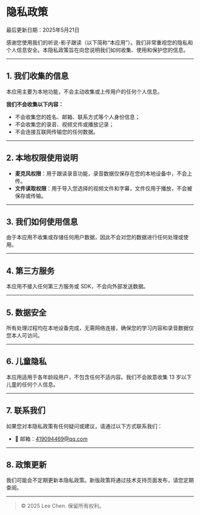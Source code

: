 # 隐私政策

最后更新日期：2025年5月21日

感谢您使用我们的听说-影子跟读（以下简称“本应用”）。我们非常重视您的隐私和个人信息安全。本隐私政策旨在向您说明我们如何收集、使用和保护您的信息。

---

## 1. 我们收集的信息

本应用主要为本地功能，不会主动收集或上传用户的任何个人信息。

**我们不会收集以下内容：**
- 不会收集您的姓名、邮箱、联系方式等个人身份信息；
- 不会收集您的录音、视频文件或播放记录；
- 不会连接互联网传输您的任何数据。

---

## 2. 本地权限使用说明

- **麦克风权限**：用于跟读录音功能，录音数据仅保存在您的本地设备中，不会上传。
- **文件读取权限**：用于导入您选择的视频文件和字幕，文件仅用于播放，不会被保存或传输。

---

## 3. 我们如何使用信息

由于本应用不收集或存储任何用户数据，因此不会对您的数据进行任何处理或使用。

---

## 4. 第三方服务

本应用不接入任何第三方服务或 SDK，不会向外部发送数据。

---

## 5. 数据安全

所有处理过程均在本地设备完成，无需网络连接，确保您的学习内容和录音数据仅您本人可访问。

---

## 6. 儿童隐私

本应用适用于各年龄段用户，不包含任何不适内容。我们不会故意收集 13 岁以下儿童的任何个人信息。

---

## 7. 联系我们

如果您对本隐私政策有任何疑问或建议，请通过以下方式联系我们：

- 📧 邮箱：419094469@qq.com

---

## 8. 政策更新

我们可能会不定期更新本隐私政策。新版政策将通过技术支持页面发布，请您定期查阅。

---

> © 2025 Lee Chen. 保留所有权利。
